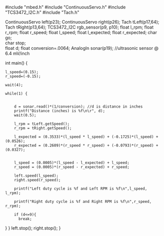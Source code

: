#include "mbed.h"
#include "ContinuousServo.h"
#include "TCS3472_I2C.h"
#include "Tach.h"


ContinuousServo left(p23);
ContinuousServo right(p26);
Tach tLeft(p17,64);
Tach tRight(p13,64);
TCS3472_I2C rgb_sensor(p9, p10);
float l_rpm;
float r_rpm;
float r_speed;
float l_speed;
float l_expected;
float r_expected;
char go;  
char stop;  
float d;
float conversion=.0064;
AnalogIn sonar(p19); //ultrasonic sensor @ 6.4 mV/inch
                


int main() {
    
    l_speed=(0.15);
    r_speed=(-0.15);
    
    wait(4);
    
    while(1) {
        
        
        d = sonar.read()*(1/conversion); //d is distance in inches
        printf("Distance (inches) is %f\n\r", d);
        wait(0.5);

        l_rpm = tLeft.getSpeed();
        r_rpm = tRight.getSpeed();
        
        l_expected = (0.3533)*(l_speed * l_speed) + (-0.1725)*(l_speed) + (0.0526);
        r_expected = (0.2609)*(r_speed * r_speed) + (-0.0793)*(r_speed) + (0.0327);
        
        
        l_speed = (0.0005)*(l_speed - l_expected) + l_speed;
        r_speed = (0.0005)*(r_speed - r_expected) + r_speed;
        
        left.speed(l_speed);
        right.speed(r_speed); 
        
        printf("Left duty cycle is %f and Left RPM is %f\n",l_speed, l_rpm);
        
        printf("Right duty cycle is %f and Right RPM is %f\n",r_speed, r_rpm);
        
        if (d<=9){
          break;
}
}
 left.stop();
   right.stop();
}
